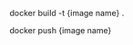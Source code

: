 <!-- To build the image -->

docker build -t {image name} .

<!-- To push the image into the registry -->
docker push {image name}